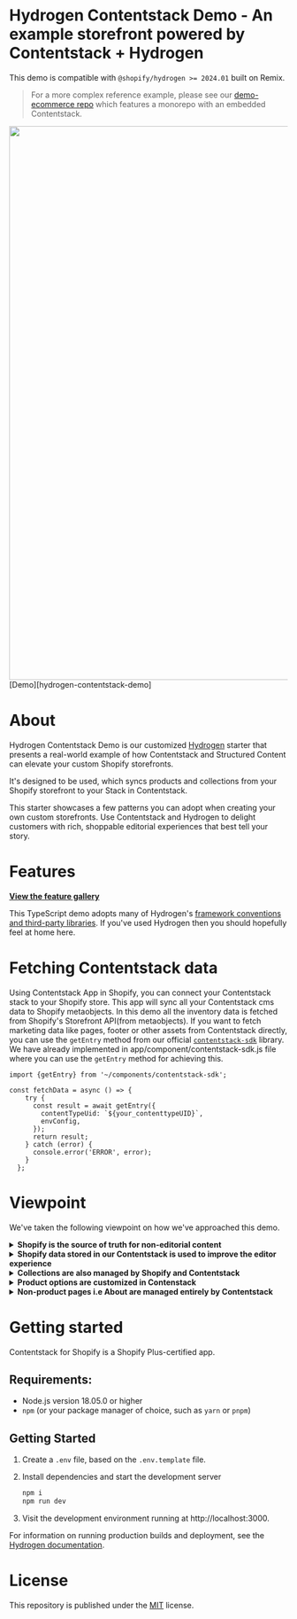 # Hydrogen Contentstack Demo - An example storefront powered by Contentstack + Hydrogen

This demo is compatible with `@shopify/hydrogen >= 2024.01` built on Remix.

> For a more complex reference example, please see our [demo-ecommerce repo](https://github.com/contentstack/shopify-contentstack-app) which features a monorepo with an embedded Contentstack.
<img src="https://cdn.shopify.com/oxygen-v2/29150/15868/32733/347547/build/_assets/banner-ZAZUZJHV.svg" width="1000" />
[Demo][hydrogen-contentstack-demo]

# About

Hydrogen Contentstack Demo is our customized [Hydrogen][hydrogen-github] starter that presents a real-world example of how Contentstack and Structured Content can elevate your custom Shopify storefronts.

It's designed to be used, which syncs products and collections from your Shopify storefront to your Stack in Contentstack.

This starter showcases a few patterns you can adopt when creating your own custom storefronts. Use Contentstack and Hydrogen to delight customers with rich, shoppable editorial experiences that best tell your story.

# Features

**[View the feature gallery][about]**

This TypeScript demo adopts many of Hydrogen's [framework conventions and third-party libraries][hydrogen-framework]. If you've used Hydrogen then you should hopefully feel at home here.

# Fetching Contentstack data

Using Contentstack App in Shopify, you can connect your Contentstack stack to your Shopify store. This app will sync all your Contentstack cms data to Shopify metaobjects.
In this demo all the inventory data is fetched from Shopify's Storefront API(from metaobjects). 
If you want to fetch marketing data like pages, footer or other assets from Contentstack directly, you can use the `getEntry` method from our official [`contentstack-sdk`][contentstack-sdk] library. We have already implemented in app/component/contentstack-sdk.js file where you can use the `getEntry` method for achieving this. 

```tsx
import {getEntry} from '~/components/contentstack-sdk';

const fetchData = async () => {
    try {
      const result = await getEntry({
        contentTypeUid: `${your_contenttypeUID}`,
        envConfig,
      });
      return result;
    } catch (error) {
      console.error('ERROR', error);
    }
  };
```

# Viewpoint

We've taken the following viewpoint on how we've approached this demo.

<details>
<summary><strong>Shopify is the source of truth for non-editorial content</strong></summary>

- For products, this includes titles, handles, product options and metaFields.
- For collections, this includes titles, products associated to it and collection images.

</details>

<details>
<summary><strong>Shopify data stored in our Contentstack is used to improve the editor experience</strong></summary>

- This allows us to display things like product status, prices and even inventory levels.
- Our application always fetches from Shopify's Storefront API at runtime to ensure we have the freshest data possible, especially important when dealing with fast-moving inventory.

</details>

<details>
<summary><strong>Collections are also managed by Shopify and Contentstack</strong></summary>

- Shopify is used to handle collection rules and sort orders.
- In Contentstack also, you can create Collection entries and which will get created inside Shopify using webhooks.

</details>

<details>
<summary><strong>Product options are customized in Contenstack</strong></summary>

- Data added to specific product options is done in Contentstack entries.
- For the extra fields inside Contentstack gets updated in Shopify in MetaField.

</details>

<details>
<summary><strong>Non-product pages i.e About are managed entirely by Contentstack</strong></summary>

- Shopify pages and blog posts (associated with the Online Store) channel aren't used in this demo. A dedicated `page` content type in Contentstack has been created for this purpose.

</details>

# Getting started
Contentstack for Shopify is a Shopify Plus-certified app.

## Requirements:

- Node.js version 18.05.0 or higher
- `npm` (or your package manager of choice, such as `yarn` or `pnpm`)

## Getting Started

1.  Create a `.env` file, based on the `.env.template` file.

2.  Install dependencies and start the development server

    ```bash
    npm i
    npm run dev
    ```

3.  Visit the development environment running at http://localhost:3000.

For information on running production builds and deployment, see the [Hydrogen documentation][hydrogen-framework].

# License

This repository is published under the [MIT][license] license.

[about]: https://01hq4sm3tp6r1g3yas5q5h3qq1-6f2958b70f5894a4ad6d.myshopify.dev/about
[hydrogen-contentstack-demo]: https://01hq4sm3tp6r1g3yas5q5h3qq1-6f2958b70f5894a4ad6d.myshopify.dev
[hydrogen-github]: https://github.com/contentstack/hydrogen-contentstack-demo
[hydrogen-framework]: https://shopify.dev/docs/custom-storefronts/hydrogen
[license]: https://github.com/sanity-io/sanity/blob/next/LICENSE
[contentstack-connect]: https://www.contentstack.com/docs
[contentstack-sdk]: https://www.contentstack.com/docs/developers/sdks/content-delivery-sdk/javascript-browser/reference
